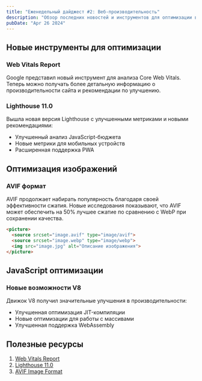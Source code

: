 ```yaml
---
title: "Еженедельный дайджест #2: Веб-производительность"
description: "Обзор последних новостей и инструментов для оптимизации веб-производительности"
pubDate: "Apr 26 2024"
---
```


## Новые инструменты для оптимизации

### Web Vitals Report
Google представил новый инструмент для анализа Core Web Vitals. Теперь можно получать более детальную информацию о производительности сайта и рекомендации по улучшению.

### Lighthouse 11.0
Вышла новая версия Lighthouse с улучшенными метриками и новыми рекомендациями:
- Улучшенный анализ JavaScript-бюджета
- Новые метрики для мобильных устройств
- Расширенная поддержка PWA

## Оптимизация изображений

### AVIF формат
AVIF продолжает набирать популярность благодаря своей эффективности сжатия. Новые исследования показывают, что AVIF может обеспечить на 50% лучшее сжатие по сравнению с WebP при сохранении качества.

```html
<picture>
  <source srcset="image.avif" type="image/avif">
  <source srcset="image.webp" type="image/webp">
  <img src="image.jpg" alt="Описание изображения">
</picture>
```

## JavaScript оптимизации

### Новые возможности V8
Движок V8 получил значительные улучшения в производительности:
- Улучшенная оптимизация JIT-компиляции
- Новые оптимизации для работы с массивами
- Улучшенная поддержка WebAssembly

## Полезные ресурсы

1. [Web Vitals Report](https://web.dev/vitals/)
2. [Lighthouse 11.0](https://developer.chrome.com/docs/lighthouse/overview/)
3. [AVIF Image Format](https://aomediacodec.github.io/av1-avif/) 